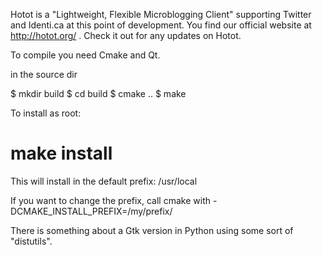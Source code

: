 Hotot is a "Lightweight, Flexible Microblogging Client" supporting
Twitter and Identi.ca at this point of development. You find our
official website at http://hotot.org/ . Check it out for any updates
on Hotot.

To compile you need Cmake and Qt.

in the source dir

$ mkdir build
$ cd build
$ cmake ..
$ make

To install as root:

# make install

This will install in the default prefix: /usr/local

If you want to change the prefix, call cmake with 
-DCMAKE_INSTALL_PREFIX=/my/prefix/



There is something about a Gtk version in Python using some sort of
"distutils".